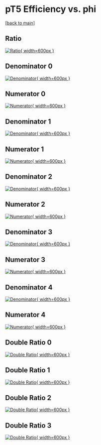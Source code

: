 # pT5 Efficiency vs. phi

[[back to main](./)]



## Ratio

[![Ratio](../mtv/var/pT5_base_13_0_eff_phi.png){ width=600px }](../mtv/var/pT5_base_13_0_eff_phi.pdf)

## Denominator 0

[![Denominator](../mtv/den/pT5_base_13_0_eff_phi_den0.png){ width=600px }](../mtv/den/pT5_base_13_0_eff_phi_den0.pdf)

## Numerator 0

[![Numerator](../mtv/num/pT5_base_13_0_eff_phi_num0.png){ width=600px }](../mtv/num/pT5_base_13_0_eff_phi_num0.pdf)

## Denominator 1

[![Denominator](../mtv/den/pT5_base_13_0_eff_phi_den1.png){ width=600px }](../mtv/den/pT5_base_13_0_eff_phi_den1.pdf)

## Numerator 1

[![Numerator](../mtv/num/pT5_base_13_0_eff_phi_num1.png){ width=600px }](../mtv/num/pT5_base_13_0_eff_phi_num1.pdf)

## Denominator 2

[![Denominator](../mtv/den/pT5_base_13_0_eff_phi_den2.png){ width=600px }](../mtv/den/pT5_base_13_0_eff_phi_den2.pdf)

## Numerator 2

[![Numerator](../mtv/num/pT5_base_13_0_eff_phi_num2.png){ width=600px }](../mtv/num/pT5_base_13_0_eff_phi_num2.pdf)

## Denominator 3

[![Denominator](../mtv/den/pT5_base_13_0_eff_phi_den3.png){ width=600px }](../mtv/den/pT5_base_13_0_eff_phi_den3.pdf)

## Numerator 3

[![Numerator](../mtv/num/pT5_base_13_0_eff_phi_num3.png){ width=600px }](../mtv/num/pT5_base_13_0_eff_phi_num3.pdf)

## Denominator 4

[![Denominator](../mtv/den/pT5_base_13_0_eff_phi_den4.png){ width=600px }](../mtv/den/pT5_base_13_0_eff_phi_den4.pdf)

## Numerator 4

[![Numerator](../mtv/num/pT5_base_13_0_eff_phi_num4.png){ width=600px }](../mtv/num/pT5_base_13_0_eff_phi_num4.pdf)

## Double Ratio 0

[![Double Ratio](../mtv/ratio/pT5_base_13_0_eff_phi_ratio0.png){ width=600px }](../mtv/ratio/pT5_base_13_0_eff_phi_ratio0.pdf)

## Double Ratio 1

[![Double Ratio](../mtv/ratio/pT5_base_13_0_eff_phi_ratio1.png){ width=600px }](../mtv/ratio/pT5_base_13_0_eff_phi_ratio1.pdf)

## Double Ratio 2

[![Double Ratio](../mtv/ratio/pT5_base_13_0_eff_phi_ratio2.png){ width=600px }](../mtv/ratio/pT5_base_13_0_eff_phi_ratio2.pdf)

## Double Ratio 3

[![Double Ratio](../mtv/ratio/pT5_base_13_0_eff_phi_ratio3.png){ width=600px }](../mtv/ratio/pT5_base_13_0_eff_phi_ratio3.pdf)

